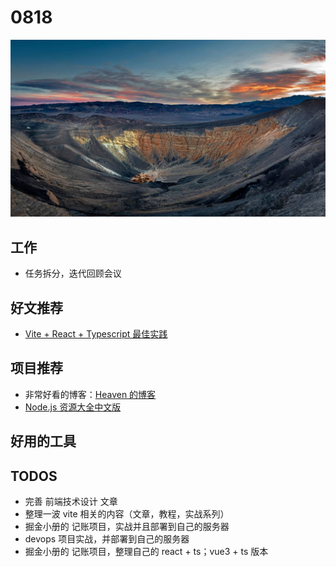 
# 0818

![](./bg-imgs/0818.jpg)

## 工作

- 任务拆分，迭代回顾会议


## 好文推荐

- [Vite + React + Typescript 最佳实践](https://segmentfault.com/a/1190000039875183/)

## 项目推荐

- 非常好看的博客：[Heaven 的博客](https://heavenru.com/)
- [Node.js 资源大全中文版](https://github.com/huaize2020/awesome-nodejs)

## 好用的工具

## TODOS

- 完善 前端技术设计 文章
- 整理一波 vite 相关的内容（文章，教程，实战系列）
- 掘金小册的 记账项目，实战并且部署到自己的服务器
- devops 项目实战，并部署到自己的服务器
- 掘金小册的 记账项目，整理自己的 react + ts；vue3 + ts 版本

